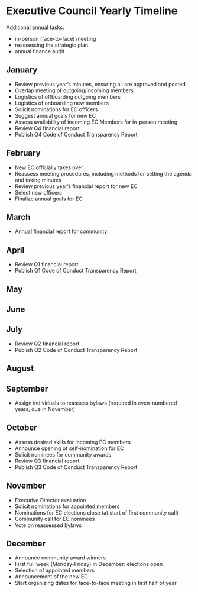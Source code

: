 # Executive Council Yearly Timeline

Additional annual tasks:
* in-person (face-to-face) meeting
* reassessing the strategic plan
* annual finance audit

## January
* Review previous year’s minutes, ensuring all are approved and posted 
* Overlap meeting of outgoing/incoming members
* Logistics of offboarding outgoing members
* Logistics of onboarding new members
* Solicit nominations for EC officers
* Suggest annual goals for new EC
* Assess availability of incoming EC Members for in-person meeting
* Review Q4 financial report
* Publish Q4 Code of Conduct Transparency Report

## February
* New EC officially takes over
* Reassess meeting procedures, including methods for setting the agenda and taking minutes
* Review previous year’s financial report for new EC
* Select new officers
* Finalize annual goals for EC

## March 
* Annual financial report for community

## April
* Review Q1 financial report
* Publish Q1 Code of Conduct Transparency Report

## May

## June

## July
* Review Q2 financial report
* Publish Q2 Code of Conduct Transparency Report

## August

## September
* Assign individuals to reassess bylaws (required in even-numbered years, due in November)

## October
* Assess desired skills for incoming EC members
* Announce opening of self-nomination for EC
* Solicit nominees for community awards
* Review Q3 financial report
* Publish Q3 Code of Conduct Transparency Report

## November
* Executive Director evaluation
* Solicit nominations for appointed members
* Nominations for EC elections close (at start of first community call)
* Community call for EC nominees
* Vote on reassessed bylaws

## December
* Announce community award winners
* First full week (Monday-Friday) in December: elections open 
* Selection of appointed members
* Announcement of the new EC
* Start organizing dates for face-to-face meeting in first half of year
